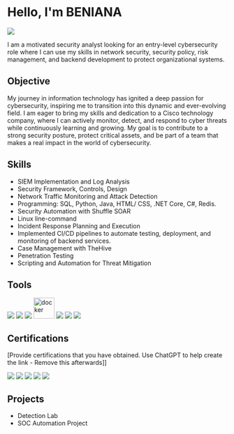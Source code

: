 # Hello, I'm BENIANA
<a href="https://www.linkedin.com/public-profile/settings?trk=d_flagship3_profile_self_view_public_profile"><img src="https://img.shields.io/badge/-LinkedIn-0072b1?&style=for-the-badge&logo=linkedin&logoColor=white" /></a> 


I am a motivated security analyst looking for an entry-level cybersecurity role where I
can use my skills in network security, security policy, risk management, and backend
development to protect organizational systems.

## Objective

My journey in information technology has ignited a deep passion for cybersecurity, inspiring me to transition into this dynamic and ever-evolving field. I am eager to bring my skills and dedication to a Cisco technology company, where I can actively monitor, detect, and respond to cyber threats while continuously learning and growing. My goal is to contribute to a strong security posture, protect critical assets, and be part of a team that makes a real impact in the world of cybersecurity.

## Skills
                  
- SIEM Implementation and Log Analysis 
- Security Framework, Controls, Design     
- Network Traffic Monitoring and Attack Detection
- Programming: SQL, Python, Java, HTML/ CSS, .NET Core, C#, Redis.
- Security Automation with Shuffle SOAR 
- Linux line-command      
- Incident Response Planning and Execution
- Implemented CI/CD pipelines to automate testing, deployment, and monitoring
  of backend services.
- Case Management with TheHive 
- Penetration Testing             
- Scripting and Automation for Threat Mitigation 

## Tools

<div>
    <img src="https://img.shields.io/badge/-Wireshark-1679A7?&style=for-the-badge&logo=Wireshark&logoColor=white" />
    <img src="https://img.shields.io/badge/-Suricata-EF3B2D?&style=for-the-badge&logo=Suricata&logoColor=white" />
    <img src="https://img.shields.io/badge/-Zeek-777BB4?&style=for-the-badge&logo=Zeek&logoColor=white" />
    <img width="48" height="48" src="https://img.icons8.com/color/48/docker.png" alt="docker"/>
    <img src="https://img.shields.io/badge/-Microsoft_Defender_for_Endpoint-00A4EF?&style=for-the-badge&logo=Microsoft&logoColor=white" />
    <img src="https://img.shields.io/badge/-Microsoft_Sentinel-0078D4?&style=for-the-badge&logo=Microsoft&logoColor=white" />
    <img src="https://img.shields.io/badge/-Splunk-000000?&style=for-the-badge&logo=Splunk&logoColor=white" />
    
</div>

## Certifications
[Provide certifications that you have obtained. Use ChatGPT to help create the link - Remove this afterwards]]
<div>
<img src="https://img.shields.io/badge/-Security%2B-FF0000?&style=for-the-badge&logo=CompTIA&logoColor=white" />
<img src="https://img.shields.io/badge/-Network%2B-007ACC?&style=for-the-badge&logo=CompTIA&logoColor=white" />
<img src="https://img.shields.io/badge/-A%2B-4D4D4D?&style=for-the-badge&logo=CompTIA&logoColor=white" />
<img src="https://img.shields.io/badge/-CDSA-006400?&style=for-the-badge&logoColor=white" />
<img src="https://img.shields.io/badge/-CCD-000080?&style=for-the-badge&logoColor=white" />
</div>

## Projects
- Detection Lab
- SOC Automation Project

